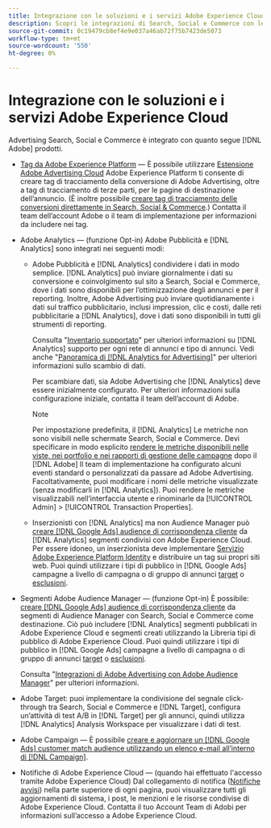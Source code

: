```yaml
---
title: Integrazione con le soluzioni e i servizi Adobe Experience Cloud
description: Scopri le integrazioni di Search, Social e Commerce con le soluzioni e i servizi Adobe Experience Cloud.
source-git-commit: 0c19479cb8ef4e9e037a46ab72f75b7423de5073
workflow-type: tm+mt
source-wordcount: '550'
ht-degree: 0%

---
```


# Integrazione con le soluzioni e i servizi Adobe Experience Cloud

Advertising Search, Social e Commerce è integrato con quanto segue [!DNL Adobe] prodotti.

* [Tag da Adobe Experience Platform](https://experienceleague.adobe.com/docs/experience-platform/tags/extensions/client/overview.html) — È possibile utilizzare [Estensione Adobe Advertising Cloud](https://exchange.adobe.com/apps/ec/100155) Adobe Experience Platform ti consente di creare tag di tracciamento della conversione di Adobe Advertising, oltre a tag di tracciamento di terze parti, per le pagine di destinazione dell’annuncio. (È inoltre possibile [creare tag di tracciamento delle conversioni direttamente in Search, Social &amp; Commerce](/help/search-social-commerce/tools/conversion-tag-generate.md).) Contatta il team dell’account Adobe o il team di implementazione per informazioni da includere nei tag.

* Adobe Analytics — (funzione Opt-in) Adobe Pubblicità e [!DNL Analytics] sono integrati nei seguenti modi:

   * Adobe Pubblicità e [!DNL Analytics] condividere i dati in modo semplice. [!DNL Analytics] può inviare giornalmente i dati su conversione e coinvolgimento sul sito a Search, Social e Commerce, dove i dati sono disponibili per l’ottimizzazione degli annunci e per il reporting. Inoltre, Adobe Advertising può inviare quotidianamente i dati sul traffico pubblicitario, inclusi impression, clic e costi, dalle reti pubblicitarie a [!DNL Analytics], dove i dati sono disponibili in tutti gli strumenti di reporting.

      Consulta &quot;[Inventario supportato](/help/search-social-commerce/introduction/supported-inventory.md)&quot; per ulteriori informazioni su [!DNL Analytics] supporto per ogni rete di annunci e tipo di annunci. Vedi anche &quot;[Panoramica di [!DNL Analytics for Advertising]](https://experienceleague.adobe.com/docs/advertising/integrations/analytics/overview.html)&quot; per ulteriori informazioni sullo scambio di dati.

      Per scambiare dati, sia Adobe Advertising che [!DNL Analytics] deve essere inizialmente configurato. Per ulteriori informazioni sulla configurazione iniziale, contatta il team dell’account di Adobe.

      >[!NOTE]
      >
      >Per impostazione predefinita, il [!DNL Analytics] Le metriche non sono visibili nelle schermate Search, Social e Commerce. Devi specificare in modo esplicito [rendere le metriche disponibili nelle viste, nei portfolio e nei rapporti di gestione delle campagne](/help/search-social-commerce/admin/transaction-properties/transaction-property-about.md) dopo il [!DNL Adobe] Il team di implementazione ha configurato alcuni eventi standard o personalizzati da passare ad Adobe Advertising. Facoltativamente, puoi modificare i nomi delle metriche visualizzate (senza modificarli in [!DNL Analytics]). Puoi rendere le metriche visualizzabili nell’interfaccia utente e rinominarle da [!UICONTROL Admin] > [!UICONTROL Transaction Properties].

   * Inserzionisti con [!DNL Analytics] ma non Audience Manager può [creare [!DNL Google Ads] audience di corrispondenza cliente](/help/search-social-commerce/campaign-management/campaigns/google-audience-from-adobe-audience.md) da [!DNL Analytics] segmenti condivisi con Adobe Experience Cloud. Per essere idoneo, un inserzionista deve implementare [Servizio Adobe Experience Platform Identity](https://experienceleague.adobe.com/docs/id-service/using/home.html) e distribuire un tag sui propri siti web. Puoi quindi utilizzare i tipi di pubblico in [!DNL Google Ads] campagne a livello di campagna o di gruppo di annunci [target](/help/search-social-commerce/campaign-management/campaigns/audience-targets-manage.md) o [esclusioni](/help/search-social-commerce/campaign-management/campaigns/audience-exclusions-manage.md).

* Segmenti Adobe Audience Manager — (funzione Opt-in) È possibile: [creare [!DNL Google Ads] audience di corrispondenza cliente](/help/search-social-commerce/campaign-management/campaigns/google-audience-from-adobe-audience.md) da segmenti di Audience Manager con Search, Social e Commerce come destinazione. Ciò può includere [!DNL Analytics] segmenti pubblicati in Adobe Experience Cloud e segmenti creati utilizzando la Libreria tipi di pubblico di Adobe Experience Cloud. Puoi quindi utilizzare i tipi di pubblico in [!DNL Google Ads] campagne a livello di campagna o di gruppo di annunci [target](/help/search-social-commerce/campaign-management/campaigns/audience-targets-manage.md) o [esclusioni](/help/search-social-commerce/campaign-management/campaigns/audience-exclusions-manage.md).

   Consulta &quot;[Integrazioni di Adobe Advertising con Adobe Audience Manager](https://experienceleague.adobe.com/docs/advertising/integrations/audience-manager/overview.html)&quot; per ulteriori informazioni.

* Adobe Target: puoi implementare la condivisione del segnale click-through tra Search, Social e Commerce e [!DNL Target], configura un’attività di test A/B in [!DNL Target] per gli annunci, quindi utilizza [!DNL Analytics] Analysis Workspace per visualizzare i dati di test.

* Adobe Campaign — È possibile [creare e aggiornare un [!DNL Google Ads] customer match audience utilizzando un elenco e-mail all’interno di [!DNL Campaign]](/help/search-social-commerce/campaign-management/campaigns/google-audience-from-campaign-email-list.md).

* Notifiche di Adobe Experience Cloud — (quando hai effettuato l&#39;accesso tramite Adobe Experience Cloud) Dal collegamento di notifica ([Notifiche avvisi](/help/search-social-commerce/assets/notifications-panel.png "Notifiche avvisi")) nella parte superiore di ogni pagina, puoi visualizzare tutti gli aggiornamenti di sistema, i post, le menzioni e le risorse condivise di Adobe Experience Cloud. Contatta il tuo Account Team di Adobi per informazioni sull’accesso a Adobe Experience Cloud.

